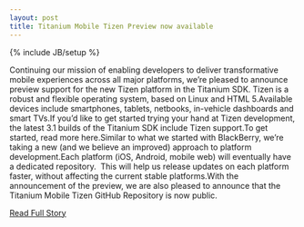 ```yaml
---
layout: post
title: Titanium Mobile Tizen Preview now available
---
```

{% include JB/setup %}<p>Continuing our mission of enabling developers to deliver transformative mobile experiences across all major platforms, we’re pleased to announce preview support for the new Tizen platform in the Titanium SDK. Tizen is a robust and flexible operating system, based on Linux and HTML 5.Available devices include smartphones, tablets, netbooks, in-vehicle dashboards and smart TVs.If you’d like to get started trying your hand at Tizen development, the latest 3.1 builds of the Titanium SDK include Tizen support.To get started, read more here.Similar to what we started with BlackBerry, we’re taking a new (and we believe an improved) approach to platform development.Each platform (iOS, Android, mobile web) will eventually have a dedicated repository.  This will help us release updates on each platform faster, without affecting the current stable platforms.With the announcement of the preview, we are also pleased to announce that the Titanium Mobile Tizen GitHub Repository is now public.</p>
<p><a href="http://developer.appcelerator.com/blog/2013/02/titanium-mobile-tizen-preview-now-available.html">Read Full Story</a></p>
